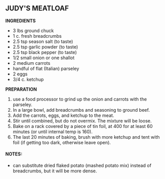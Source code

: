 ## JUDY'S MEATLOAF

**INGREDIENTS**

* 3 lbs ground chuck
* 1 c. fresh breadcrumbs
* 2.5 tsp season salt (to taste)
* 2.5 tsp garlic powder (to taste)
* 2.5 tsp black pepper (to taste)
* 1/2 small onion or one shallot
* 2 medium carrots
* handful of flat (Italian) parseley
* 2 eggs
* 3/4 c. ketchup


**PREPARATION**

1. use a food processor to grind up the onion and carrots with the parseley.
2. In a large bowl, add breadcrumbs and seasoning to ground beef.
3. Add the carrots, eggs, and ketchup to the meat.  
4. Stir until combined, but do not overmix.  The mixture will be loose.
5. Bake on a rack covered by a piece of tin foil, at 400 for at least 60 minutes (or until internal temp is 160).  
6. The last 20 minutes of baking, brush with more ketchup and tent with foil (if getting too dark, otherwise leave open).

#### NOTES:
* can substitute dried flaked potato (mashed potato mix) instead of breadcrumbs, but it will be more dense.
